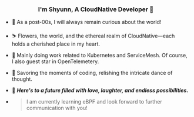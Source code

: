 ### <div align="center">I'm Shyunn, A CloudNative Developer :partying_face: </div>  
  

- :sparkling_heart:  As a post-00s, I will always remain curious about the world!
  

- :skier:  Flowers, the world, and the ethereal realm of CloudNative—each holds a cherished place in my heart.
  

- :whale:  Mainly doing work related to Kubernetes and ServiceMesh. Of course, I also guest star in OpenTelemetery.  
  

- :book:  Savoring the moments of coding, relishing the intricate dance of thought.


- :crossed_fingers:   ***Here's to a future filled with love, laughter, and endless possibilities.***

- > I am currently learning eBPF and look forward to further communication with you!

<br/>  
